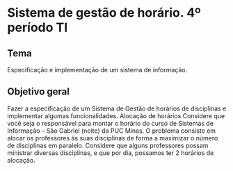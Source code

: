 # Sistema de gestão de horário. 4º período TI
## Tema
Especificação e implementação de um sistema de informação.
## Objetivo geral
Fazer a especificação de um Sistema de Gestão de horários de disciplinas e implementar
algumas funcionalidades.
Alocação de horários
Considere que você seja o responsável para montar o horário do curso de Sistemas de
Informação – São Gabriel (noite) da PUC Minas. O problema consiste em alocar os
professores às suas disciplinas de forma a maximizar o número de disciplinas em
paralelo. Considere que alguns professores possam ministrar diversas disciplinas, e que
por dia, possamos ter 2 horários de alocação.

